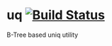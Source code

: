 uq [![Build Status](https://secure.travis-ci.org/avz/uq.png)](http://travis-ci.org/avz/uq)
==

B-Tree based uniq utility
